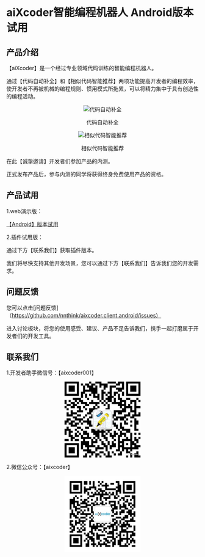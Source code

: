 # aiXcoder智能编程机器人 Android版本试用


## 产品介绍

【aiXcoder】是一个经过专业领域代码训练的智能编程机器人。

通过【代码自动补全】和【相似代码智能推荐】两项功能提高开发者的编程效率，使开发者不再被机械的编程规则、惯用模式所拖累，可以将精力集中于具有创造性的编程活动。

<p align="center"><img src='http://www.aixcoder.com/help/img/img2.gif' width='400' alt='代码自动补全'></p>

<p align="center">代码自动补全</p>

<p align="center"><img src='http://www.nnthink.com/download/video/aixcoder_wx_demo_0814.gif' width='500' alt='相似代码智能推荐'></p>

<p align="center">相似代码智能推荐</p>

在此【诚挚邀请】开发者们参加产品的内测。 

正式发布产品后，参与内测的同学将获得终身免费使用产品的资格。

##	产品试用
1.web演示版：

  [【Android】版本试用](http://android.aixcoder.com)

2.插件试用版：

通过下方【联系我们】获取插件版本。

我们将尽快支持其他开发场景，您可以通过下方【联系我们】告诉我们您的开发需求。

##	问题反馈

您可以点击[问题反馈]（https://github.com/nnthink/aixcoder.client.android/issues）

进入讨论板块，将您的使用感受、建议、产品不足告诉我们，携手一起打磨属于开发者们的开发工具。

##	联系我们

1.开发者助手微信号：【aixcoder001】

<p align="center"><img src='aixcoder助手.jpeg' width='200' alt='代码自动补全' align="center"></p>


2.微信公众号：【aixcoder】 

<p align="center"><img src='aixcoder.jpg' width='200' alt='代码自动补全' align="center"></p>




